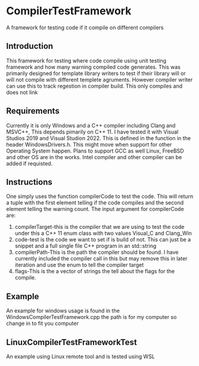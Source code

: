 # CompilerTestFramework
A framework for testing code if it compile on different compilers

## Introduction

This framework for testing where code compile using unit testing framework and how many warning compiled code generates. This was primarily designed for template library writers to test if their library will or will not compile with different templete agruments. However compiler writer can use this to track regestion in compiler build. This only compiles and does not link

## Requirements

Currently it is only Windows and a C++ compiler including Clang and MSVC++, This depends pimarily on C++ 11. I have tested it with Visual Studios 2019 and Visual Studion 2022. This is defined in the function in the header WindowsDrivers.h. This might move when support for other Operating System happen. Plans to support GCC as well Linux, FreeBSD and other OS are in the works. Intel compiler and other compiler can be added if requisted.

## Instructions

One simply uses the function compilerCode to test the code. This will return a tuple with the first element telling if the code compiles and the second element telling the warning count. The input argument for compilerCode are:

1. compilerTarget-this is the compiler that we are using to test the code under this a C++ 11 enum class with two values	Visual_C and	Clang_Win
2. code-test is the code we want to set if is build of not. This can just be a snippet and a full single file C++ program in an std::string
3. compilerPath-This is the path the compiler should be found. I have currently included the compiler call in this but may remove this in later iteration and use the enum to tell the compiler target 
4. flags-This is the a vector of strings the tell about the flags for the compile.

## Example

An example for windows usage is found in the WindowsCompilerTestFramework.cpp the path is for my computer so change in to fit you computer

## LinuxCompilerTestFrameworkTest 

An example using Linux remote tool and is tested using WSL 
